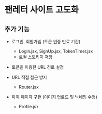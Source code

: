 # 팬레터 사이트 고도화

## 추가 기능

- 로그인, 회원가입 (토큰 인증 만료 기간)

  - Login.jsx, SignUp.jsx, TokenTimer.jsx
  - 로컬 스토리지 저장

- 토큰을 이용한 URL 경로 설정
- URL 직접 접근 방지

  - Router.jsx

- 마이 페이지 구현 (이미지 업로드 및 닉네임 수정)
  - Profile.jsx
